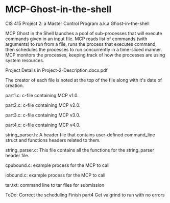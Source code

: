 # MCP-Ghost-in-the-shell
CIS 415 Project 2: a Master Control Program a.k.a Ghost-in-the-shell

MCP Ghost in the Shell launches a pool of sub-processes that will execute commands given in an input file. 
MCP reads list of commands (with arguments) to run from a file, runs the process that executes command, then schedules the processes to run concurrently in a time-sliced manner. 
MCP monitors the processes, keeping track of how the processes are using system resources. 

Project Details in Project-2-Description.docx.pdf

The creator of each file is noted at the top of the file along with it's date of creation.

part1.c: c-file containing MCP v1.0.

part2.c: c-file containing MCP v2.0. 

part3.c: c-file containing MCP v3.0.

part4.c: c-file containing MCP v4.0. 

string_parser.h: A header file that contains user-defined command_line struct and functions headers related to them.

string_parser.c: This file contains all the functions for the string_parser header file.

cpubound.c: example process for the MCP to call

iobound.c: example process for the MCP to call

tar.txt: command line to tar files for submission

ToDo:
Correct the scheduling
Finish part4
Get valgrind to run with no errors
